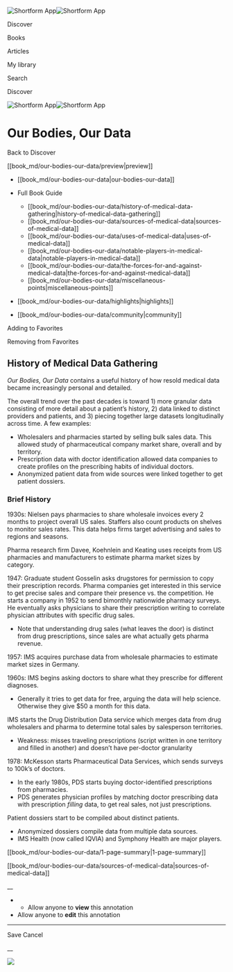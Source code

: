![Shortform App](/img/logo.36a2399e.svg)![Shortform App](/img/logo-dark.70c1b072.svg)

Discover

Books

Articles

My library

Search

Discover

![Shortform App](/img/logo.36a2399e.svg)![Shortform App](/img/logo-dark.70c1b072.svg)

# Our Bodies, Our Data

Back to Discover

[[book_md/our-bodies-our-data/preview|preview]]

  * [[book_md/our-bodies-our-data|our-bodies-our-data]]
  * Full Book Guide

    * [[book_md/our-bodies-our-data/history-of-medical-data-gathering|history-of-medical-data-gathering]]
    * [[book_md/our-bodies-our-data/sources-of-medical-data|sources-of-medical-data]]
    * [[book_md/our-bodies-our-data/uses-of-medical-data|uses-of-medical-data]]
    * [[book_md/our-bodies-our-data/notable-players-in-medical-data|notable-players-in-medical-data]]
    * [[book_md/our-bodies-our-data/the-forces-for-and-against-medical-data|the-forces-for-and-against-medical-data]]
    * [[book_md/our-bodies-our-data/miscellaneous-points|miscellaneous-points]]
  * [[book_md/our-bodies-our-data/highlights|highlights]]
  * [[book_md/our-bodies-our-data/community|community]]



Adding to Favorites 

Removing from Favorites 

## History of Medical Data Gathering

_Our Bodies, Our Data_ contains a useful history of how resold medical data became increasingly personal and detailed.

The overall trend over the past decades is toward 1) more granular data consisting of more detail about a patient’s history, 2) data linked to distinct providers and patients, and 3) piecing together large datasets longitudinally across time. A few examples:

  * Wholesalers and pharmacies started by selling bulk sales data. This allowed study of pharmaceutical company market share, overall and by territory.
  * Prescription data with doctor identification allowed data companies to create profiles on the prescribing habits of individual doctors.
  * Anonymized patient data from wide sources were linked together to get patient dossiers.



### Brief History

1930s: Nielsen pays pharmacies to share wholesale invoices every 2 months to project overall US sales. Staffers also count products on shelves to monitor sales rates. This data helps firms target advertising and sales to regions and seasons.

Pharma research firm Davee, Koehnlein and Keating uses receipts from US pharmacies and manufacturers to estimate pharma market sizes by category.

1947: Graduate student Gosselin asks drugstores for permission to copy their prescription records. Pharma companies get interested in this service to get precise sales and compare their presence vs. the competition. He starts a company in 1952 to send bimonthly nationwide pharmacy surveys. He eventually asks physicians to share their prescription writing to correlate physician attributes with specific drug sales.

  * Note that understanding drug sales (what leaves the door) is distinct from drug prescriptions, since sales are what actually gets pharma revenue.



1957: IMS acquires purchase data from wholesale pharmacies to estimate market sizes in Germany.

1960s: IMS begins asking doctors to share what they prescribe for different diagnoses.

  * Generally it tries to get data for free, arguing the data will help science. Otherwise they give $50 a month for this data.



IMS starts the Drug Distribution Data service which merges data from drug wholesalers and pharma to determine total sales by salesperson territories.

  * Weakness: misses traveling prescriptions (script written in one territory and filled in another) and doesn’t have per-doctor granularity



1978: McKesson starts Pharmaceutical Data Services, which sends surveys to 100k’s of doctors.

  * In the early 1980s, PDS starts buying doctor-identified prescriptions from pharmacies.
  * PDS generates physician profiles by matching doctor prescribing data with prescription _filling_ data, to get real sales, not just prescriptions.



Patient dossiers start to be compiled about distinct patients.

  * Anonymized dossiers compile data from multiple data sources.
  * IMS Health (now called IQVIA) and Symphony Health are major players.



[[book_md/our-bodies-our-data/1-page-summary|1-page-summary]]

[[book_md/our-bodies-our-data/sources-of-medical-data|sources-of-medical-data]]

__

  *   * Allow anyone to **view** this annotation
  * Allow anyone to **edit** this annotation



* * *

Save Cancel

__




![](https://bat.bing.com/action/0?ti=56018282&Ver=2&mid=6c843dc7-ab3a-4b31-96fa-8ea7b85d184a&sid=f30c5e70639211ee87d33f0876d93783&vid=f30c9700639211eeb3a75d830392c94f&vids=0&msclkid=N&pi=0&lg=en-US&sw=800&sh=600&sc=24&nwd=1&tl=Shortform%20%7C%20Our%20Bodies,%20Our%20Data&p=https%3A%2F%2Fwww.shortform.com%2Fapp%2Fbook%2Four-bodies-our-data%2Fhistory-of-medical-data-gathering&r=&lt=307&evt=pageLoad&sv=1&rn=589550)
